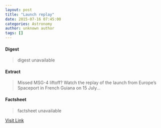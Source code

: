 ```yaml
---
layout: post
title: "Launch replay"
date: 2015-07-16 07:45:00
categories: Astronomy
author: unknown author
tags: []
---
```



#### Digest
>digest unavailable

#### Extract
>Missed MSG-4 liftoff? Watch the replay of the launch from Europe’s Spaceport in French Guiana on 15 July...

#### Factsheet
>factsheet unavailable

[Visit Link](http://www.esa.int/spaceinvideos/Videos/2015/07/MSG-4_liftoff)


